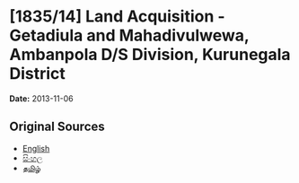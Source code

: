 # [1835/14] Land Acquisition - Getadiula and Mahadivulwewa, Ambanpola D/S Division, Kurunegala District

**Date:** 2013-11-06

## Original Sources

- [English](https://documents.gov.lk/view/extra-gazettes/2013/11/1835-14_E.pdf)
- [සිංහල](https://documents.gov.lk/view/extra-gazettes/2013/11/1835-14_S.pdf)
- [தமிழ்](https://documents.gov.lk/view/extra-gazettes/2013/11/1835-14_T.pdf)
